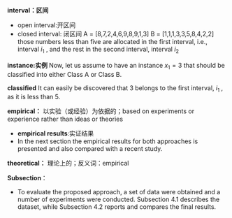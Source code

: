 **interval：区间**
- open interval:开区间
- closed interval: 闭区间
A = [8,7,2,4,6,9,8,9,1,3]
B = [1,1,1,3,3,5,8,4,2,2]
those numbers less than five are allocated in the first interval, i.e., interval $i_1$ , and
the rest in the second interval, interval $i_2$

**instance:实例**
Now, let us assume to have an instance $x_1 = 3$ that should be classified into either
Class A or Class B.

**classified**
It can easily be discovered that 3 belongs to the first interval,
$i_1$ , as it is less than 5.

**empirical：** 以实验（或经验）为依据的；based on experiments or experience rather than ideas or theories
- **empirical results**:实证结果
- In the next section the empirical results for both approaches is presented and also compared with a recent study.

**theoretical：** 理论上的；反义词：empirical

**Subsection**：
- To evaluate the proposed approach, a set of data were obtained and a number of
experiments were conducted. Subsection 4.1 describes the dataset, while Subsection
4.2 reports and compares the final results.

